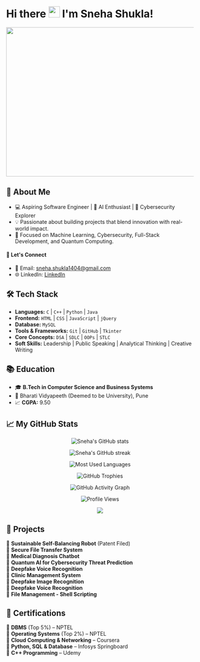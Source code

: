 # Hi there <img src="https://media.tenor.com/0CpFOKGVaeMAAAAj/hand-waving-hand.gif" width="30"> I'm Sneha Shukla!

<p align="center">
  <img src="https://media.giphy.com/media/L1R1tvI9svkIWwpVYr/giphy.gif" width="800" height="400">
</p>

## 💫 About Me
- 💻 Aspiring Software Engineer | 🤖 AI Enthusiast | 🔐 Cybersecurity Explorer
- 💡 Passionate about building projects that blend innovation with real-world impact.
- 🚀 Focused on Machine Learning, Cybersecurity, Full-Stack Development, and Quantum Computing.

#### 🤝 Let's Connect
- 📩 Email: sneha.shukla1404@gmail.com
- 🌐 LinkedIn: [LinkedIn](https://www.linkedin.com/in/sneha-shukla-95aa25251)


## 🛠️ Tech Stack

- **Languages:** `C` | `C++` | `Python` | `Java`
- **Frontend:** `HTML` | `CSS` | `JavaScript` | `jQuery`
- **Database:** `MySQL`
- **Tools & Frameworks:** `Git` | `GitHub` | `Tkinter`
- **Core Concepts:** `DSA` | `SDLC` | `OOPs` | `STLC`
- **Soft Skills:** Leadership | Public Speaking | Analytical Thinking | Creative Writing

## 📚 Education

- 🎓 **B.Tech in Computer Science and Business Systems**
- 📍 Bharati Vidyapeeth (Deemed to be University), Pune
- 📈 **CGPA:** 9.50

## 📈 My GitHub Stats

<p align="center">
  <img src="https://github-readme-stats.vercel.app/api?username=snehashukla1404&show_icons=true&theme=radical" alt="Sneha's GitHub stats" />
</p>

<p align="center">
  <img src="https://github-readme-streak-stats.herokuapp.com/?user=snehashukla1404&theme=radical" alt="Sneha's GitHub streak" />
</p>

<p align="center">
  <img src="https://github-readme-stats.vercel.app/api/top-langs/?username=snehashukla1404&layout=compact&theme=radical" alt="Most Used Languages" />
</p>

<p align="center">
  <img src="https://github-profile-trophy.vercel.app/?username=snehashukla1404&theme=radical&no-frame=true&no-bg=true&margin-w=4" alt="GitHub Trophies" />
</p>

<p align="center">
  <img src="https://github-readme-activity-graph.vercel.app/graph?username=snehashukla1404&theme=dracula" alt="GitHub Activity Graph" />
</p>

<p align="center">
  <img src="https://komarev.com/ghpvc/?username=snehashukla1404&label=Profile%20views&color=0e75b6&style=flat" alt="Profile Views" />
</p>

<p align="center">
  <img src="https://github-contributor-stats.vercel.app/api?username=snehashukla1404&limit=5&theme=radical" />
</p>

## 🚀 Projects

🔹 **Sustainable Self-Balancing Robot** (Patent Filed)  
🔹 **Secure File Transfer System**  
🔹 **Medical Diagnosis Chatbot**  
🔹 **Quantum AI for Cybersecurity Threat Prediction**  
🔹 **Deepfake Voice Recognition**  
🔹 **Clinic Management System**  
🔹 **Deepfake Image Recognition**  
🔹 **Deepfake Voice Recognition**  
🔹 **File Management - Shell Scripting**

## 📜 Certifications

🥇 **DBMS** (Top 5%) – NPTEL  
🥇 **Operating Systems** (Top 2%) – NPTEL  
📜 **Cloud Computing & Networking** – Coursera  
📜 **Python, SQL & Database** – Infosys Springboard  
📜 **C++ Programming** – Udemy




